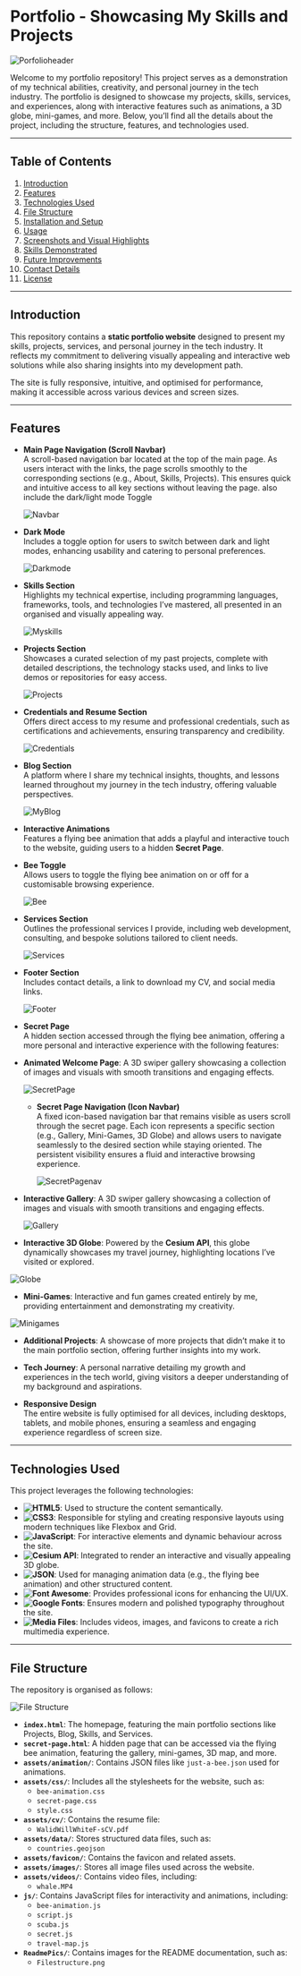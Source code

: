 # **Portfolio - Showcasing My Skills and Projects**

![Porfolioheader](assets/ReadmePics/portfolioheader.png)

Welcome to my portfolio repository! This project serves as a demonstration of my technical abilities, creativity, and personal journey in the tech industry. The portfolio is designed to showcase my projects, skills, services, and experiences, along with interactive features such as animations, a 3D globe, mini-games, and more. Below, you’ll find all the details about the project, including the structure, features, and technologies used.

---

## **Table of Contents**

1. [Introduction](#introduction)  
2. [Features](#features)  
3. [Technologies Used](#technologies-used)  
4. [File Structure](#file-structure)  
5. [Installation and Setup](#installation-and-setup)  
6. [Usage](#usage)  
7. [Screenshots and Visual Highlights](#screenshots-and-visual-highlights)  
8. [Skills Demonstrated](#skills-demonstrated)  
9. [Future Improvements](#future-improvements)  
10. [Contact Details](#contact-details)  
11. [License](#license)

---

## **Introduction**

This repository contains a **static portfolio website** designed to present my skills, projects, services, and personal journey in the tech industry. It reflects my commitment to delivering visually appealing and interactive web solutions while also sharing insights into my development path.

The site is fully responsive, intuitive, and optimised for performance, making it accessible across various devices and screen sizes.

---

## **Features**


- **Main Page Navigation (Scroll Navbar)**  
  A scroll-based navigation bar located at the top of the main page. As users interact with the links, the page scrolls smoothly to the corresponding sections (e.g., About, Skills, Projects). This ensures quick and intuitive access to all key sections without leaving the page. also include the dark/light mode Toggle

  ![Navbar](assets/ReadmePics/navbar.png)

- **Dark Mode**  
  Includes a toggle option for users to switch between dark and light modes, enhancing usability and catering to personal preferences.

  ![Darkmode](assets/ReadmePics/Darkmode.png)

- **Skills Section**  
  Highlights my technical expertise, including programming languages, frameworks, tools, and technologies I’ve mastered, all presented in an organised and visually appealing way.
 
  ![Myskills](assets/ReadmePics/Myskills.png)

- **Projects Section**  
  Showcases a curated selection of my past projects, complete with detailed descriptions, the technology stacks used, and links to live demos or repositories for easy access.

  ![Projects](assets/ReadmePics/Myprojects.png)
  
- **Credentials and Resume Section**  
  Offers direct access to my resume and professional credentials, such as certifications and achievements, ensuring transparency and credibility.

  ![Credentials](assets/ReadmePics/Cred.png)

- **Blog Section**  
  A platform where I share my technical insights, thoughts, and lessons learned throughout my journey in the tech industry, offering valuable perspectives.

  ![MyBlog](assets/ReadmePics/Myblog.png)

- **Interactive Animations**  
  Features a flying bee animation that adds a playful and interactive touch to the website, guiding users to a hidden **Secret Page**.
- **Bee Toggle**  
  Allows users to toggle the flying bee animation on or off for a customisable browsing experience.

  ![Bee](assets/ReadmePics/bee.png)

- **Services Section**  
  Outlines the professional services I provide, including web development, consulting, and bespoke solutions tailored to client needs.

  ![Services](assets/ReadmePics/Services.png)

- **Footer Section**  
  Includes contact details, a link to download my CV, and social media links.

  ![Footer](assets/ReadmePics/Footer.png)

- **Secret Page**  
  A hidden section accessed through the flying bee animation, offering a more personal and interactive experience with the following features:  
  
- **Animated Welcome Page**: A 3D swiper gallery showcasing a collection of images and visuals with smooth transitions and engaging effects. 
  
  ![SecretPage](assets/ReadmePics/Secretpage.png)

  - **Secret Page Navigation (Icon Navbar)**  
  A fixed icon-based navigation bar that remains visible as users scroll through the secret page. Each icon represents a specific section (e.g., Gallery, Mini-Games, 3D Globe) and allows users to navigate seamlessly to the desired section while staying oriented. The persistent visibility ensures a fluid and interactive browsing experience.

      ![SecretPagenav](assets/ReadmePics/Secretpagenav.png)


- **Interactive Gallery**: A 3D swiper gallery showcasing a collection of images and visuals with smooth transitions and engaging effects. 

  ![Gallery](assets/ReadmePics/Gallery.png) 

-  **Interactive 3D Globe**: Powered by the **Cesium API**, this globe dynamically showcases my travel journey, highlighting locations I’ve visited or 
  explored.
  
  ![Globe](assets/ReadmePics/Globe.png) 

- **Mini-Games**: Interactive and fun games created entirely by me, providing entertainment and demonstrating my creativity. 

 ![Minigames](assets/ReadmePics/Minigame.png) 


  - **Additional Projects**: A showcase of more projects that didn’t make it to the main portfolio section, offering further insights into my work.  

  - **Tech Journey**: A personal narrative detailing my growth and experiences in the tech world, giving visitors a deeper understanding of my background and aspirations.

- **Responsive Design**  
  The entire website is fully optimised for all devices, including desktops, tablets, and mobile phones, ensuring a seamless and engaging experience regardless of screen size.

---


## **Technologies Used**

This project leverages the following technologies:

- **![HTML5](https://img.shields.io/badge/HTML5-%23E34F26.svg?style=flat-square&logo=html5&logoColor=white)**: Used to structure the content semantically.  
- **![CSS3](https://img.shields.io/badge/CSS3-%231572B6.svg?style=flat-square&logo=css3&logoColor=white)**: Responsible for styling and creating responsive layouts using modern techniques like Flexbox and Grid.  
- **![JavaScript](https://img.shields.io/badge/JavaScript-%23F7DF1E.svg?style=flat-square&logo=javascript&logoColor=black)**: For interactive elements and dynamic behaviour across the site.  
- **![Cesium API](https://img.shields.io/badge/Cesium-%23144D9C.svg?style=flat-square&logo=cesium&logoColor=white)**: Integrated to render an interactive and visually appealing 3D globe.  
- **![JSON](https://img.shields.io/badge/JSON-%23000000.svg?style=flat-square&logo=json&logoColor=white)**: Used for managing animation data (e.g., the flying bee animation) and other structured content.  
- **![Font Awesome](https://img.shields.io/badge/Font%20Awesome-%23339AF0.svg?style=flat-square&logo=font-awesome&logoColor=white)**: Provides professional icons for enhancing the UI/UX.  
- **![Google Fonts](https://img.shields.io/badge/Google%20Fonts-%234285F4.svg?style=flat-square&logo=google&logoColor=white)**: Ensures modern and polished typography throughout the site.  
- **![Media Files](https://img.shields.io/badge/Media-Files-%23008080.svg?style=flat-square)**: Includes videos, images, and favicons to create a rich multimedia experience.


---

## **File Structure**

The repository is organised as follows:

![File Structure](assets/ReadmePics/Filestructure.png)

- **`index.html`**: The homepage, featuring the main portfolio sections like Projects, Blog, Skills, and Services.  
- **`secret-page.html`**: A hidden page that can be accessed via the flying bee animation, featuring the gallery, mini-games, 3D map, and more.  
- **`assets/animation/`**: Contains JSON files like `just-a-bee.json` used for animations.  
- **`assets/css/`**: Includes all the stylesheets for the website, such as:  
  - `bee-animation.css`  
  - `secret-page.css`  
  - `style.css`  
- **`assets/cv/`**: Contains the resume file:  
  - `WalidWillWhiteF-sCV.pdf`  
- **`assets/data/`**: Stores structured data files, such as:  
  - `countries.geojson`  
- **`assets/favicon/`**: Contains the favicon and related assets.  
- **`assets/images/`**: Stores all image files used across the website.  
- **`assets/videos/`**: Contains video files, including:  
  - `whale.MP4`  
- **`js/`**: Contains JavaScript files for interactivity and animations, including:  
  - `bee-animation.js`  
  - `script.js`  
  - `scuba.js`  
  - `secret.js`  
  - `travel-map.js`  
- **`ReadmePics/`**: Contains images for the README documentation, such as:  
  - `Filestructure.png`  

